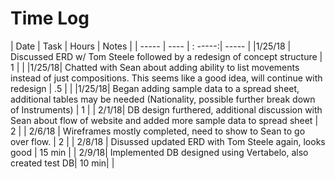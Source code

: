 # Time Log

| Date | Task | Hours | Notes |
| -----  |  ---- |    : -----:|   ----- |
|1/25/18 | Discussed ERD w/ Tom Steele followed by a redesign of concept structure | 1 | |
|1/25/18| Chatted with Sean about adding ability to list movements instead of just compositions. This seems like a good idea, will continue with redesign | .5 | |
|1/25/18| Began adding sample data to a spread sheet, additional tables may be needed (Nationality, possible further break down of Instruments) | 1 | |
2/1/18| DB design furthered, additional discussion with Sean about flow of website and added more sample data to spread sheet | 2 | |
2/6/18 | Wireframes mostly completed, need to show to Sean to go over flow. | 2 | |
2/8/18 | Disussed updated ERD with Tom Steele again, looks good | 15 min | |
2/9/18| Implemented DB designed using Vertabelo, also created test DB| 10 min| |
